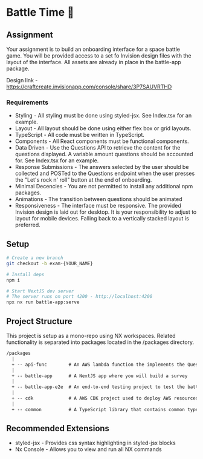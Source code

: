 # Battle Time 🥳


## Assignment
Your assignment is to build an onboarding interface for a space battle game. You will be provided
access to a set fo Invision design files with the layout of the interface. All assets are already
in place in the battle-app package.

Design link - https://craftcreate.invisionapp.com/console/share/3P7SAUVRTHD

### Requirements
- Styling - All styling must be done using styled-jsx. See Index.tsx for an example.
- Layout - All layout should be done using either flex box or grid layouts.
- TypeScript - All code must be written in TypeScript.
- Components - All React components must be functional components.
- Data Driven - Use the Questions API to retrieve the content for the questions displayed. A variable amount questions should be accounted for.  See Index.tsx for an example.
- Response Submissions - The answers selected by the user should be collected and POSTed to the Questions endpoint when the user presses the "Let's rock n' roll" button at the end of onboarding.
- Minimal Decencies - You are not permitted to install any additional npm packages.
- Animations - The transition between questions should be animated
- Responsiveness - The interface must be responsive. The provided Invision design is laid out for desktop. It is your responsibility to adjust to layout for mobile devices. Falling back to a vertically stacked layout is preferred.

## Setup
``` sh
# Create a new branch
git checkout -b exam-{YOUR_NAME}

# Install deps
npm i

# Start NextJS dev server 
# The server runs on port 4200 - http://localhost:4200 
npx nx run battle-app:serve
```

## Project Structure
This project is setup as a mono-repo using NX workspaces. Related functionality is separated into packages 
located in the /packages directory.

``` txt
/packages
  |
  + -- api-func        # An AWS lambda function the implements the Questions API
  |
  + -- battle-app      # A NextJS app where you will build a survey
  |
  + -- battle-app-e2e  # An end-to-end testing project to test the battle-app package
  |
  + -- cdk             # A AWS CDK project used to deploy AWS resources
  |
  + -- common          # A TypeScript library that contains common types and functions

```

## Recommended Extensions
- styled-jsx - Provides css syntax highlighting in styled-jsx blocks
- Nx Console - Allows you to view and run all NX commands

